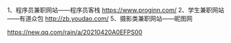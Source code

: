 1、程序员兼职网站——程序员客栈 https://www.proginn.com/
2、学生兼职网站——有道众包 http://zb.youdao.com/
5、摄影类兼职网站——昵图网

https://new.qq.com/rain/a/20210420A0EFPS00